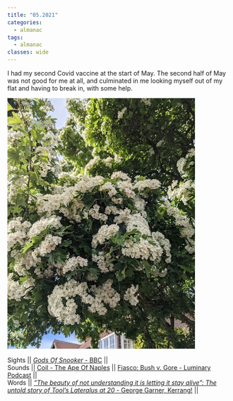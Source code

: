 ```yaml
---
title: "05.2021"
categories:
  - almanac
tags:
  - almanac
classes: wide
---
```


I had my second Covid vaccine at the start of May. The second half of May was not good for me at all, and culminated in me looking myself out of my flat and having to break in, with some help.

![Hawthorne in bloom](/assets/images/hawthorne_may.jpg "Hawthorne in bloom")

Sights || [_Gods Of Snooker_ - BBC](https://www.bbc.co.uk/iplayer/episodes/m000w0pv/gods-of-snooker) ||  
Sounds || [Coil - The Ape Of Naples](https://open.spotify.com/album/4YzYXXM2GSzsp0hsgVBBrU?si=NWnh43S1Raujj9B4QCe__Q&dl_branch=1)  || [Fiasco: Bush v. Gore - Luminary Podcast](https://open.spotify.com/show/5iBybZrhPW2LvRTUNuPHQ0) ||   
Words || [_“The beauty of not understanding it is letting it stay alive”: The untold story of Tool’s Lateralus at 20_ - George Garner, Kerrang!](https://www.kerrang.com/features/the-beauty-of-not-understanding-it-is-letting-it-stay-alive-tools-lateralus-at-20/)  ||    
